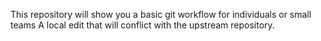 This repository will show you a basic git workflow for individuals or small teams
A local edit that will conflict with the upstream repository.

